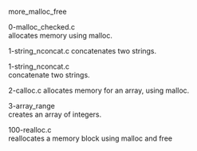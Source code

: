 more_malloc_free

0-malloc_checked.c  
allocates memory using malloc.

1-string_nconcat.c
concatenates two strings.

1-string_nconcat.c  
concatenate two strings.

2-calloc.c
allocates memory for an array, using malloc.

3-array_range  
creates an array of integers.

100-realloc.c   
reallocates a memory block using malloc and free
